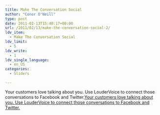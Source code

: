 ```yaml
---
title: Make The Conversation Social
author: "Conor O'Neill"
type: post
date: 2011-02-13T15:40:17+00:00
url: /2011/02/13/make-the-conversation-social-2/
ldv_item:
  - Make The Conversation Social
ldv_limit:
  - 5
ldv_write:
  - 1
ldv_single_language:
  - en_US
categories:
  - Sliders

---
```

Your customers love talking about you. Use LouderVoice to connect those conversations to Facebook and Twitter.[Your customers love talking about you. Use LouderVoice to connect those conversations to Facebook and Twitter.][1] 

<!--start_raw-->

<!-- .addthis_container, .addthis_toolbox { display:none !important; } -->

<!--end_raw-->

 [1]: http://www.loudervoice.com/wp-content/uploads/2011/03/weddingdates-slider-01.png